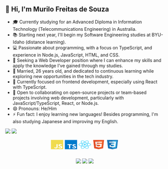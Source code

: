 ## 👋 Hi, I'm Murilo Freitas de Souza

- 🎓 Currently studying for an Advanced Diploma in Information Technology (Telecommunications Engineering) in Australia.
- 📚 Starting next year, I'll begin my Software Engineering studies at BYU-Idaho (distance learning).
- 💻 Passionate about programming, with a focus on TypeScript, and experience in Node.js, JavaScript, HTML, and CSS.
- 🔭 Seeking a Web Developer position where I can enhance my skills and apply the knowledge I've gained through my studies.
- 💍 Married, 26 years old, and dedicated to continuous learning while exploring new opportunities in the tech industry.
- 🌱 Currently focused on frontend development, especially using React with TypeScript.
- 👯 Open to collaborating on open-source projects or team-based projects involving web development, particularly with JavaScript/TypeScript, React, or Node.js.
- 😄 Pronouns: He/Him
- ⚡ Fun fact: I enjoy learning new languages! Besides programming, I'm also studying Japanese and improving my English.
  <div >
<img height="180em" src="https://github-readme-stats.vercel.app/api?username=Murilol04&show_icons=true&theme=gruvbox">
<img height="180em" src="https://github-readme-stats.vercel.app/api/top-langs/?username=Murilol04&show_icons=true&theme=gruvbox&layout=compact"></div>
<div style="display: inline_block" align="center"><br>
  <img align="center" alt="Murilo-Js" height="30" width="40" src="https://raw.githubusercontent.com/devicons/devicon/master/icons/javascript/javascript-plain.svg">
  <img align="center" alt="Murilo-Ts" height="30" width="40" src="https://raw.githubusercontent.com/devicons/devicon/master/icons/typescript/typescript-plain.svg">
  <img align="center" alt="Murilo-React" height="30" width="40" src="https://raw.githubusercontent.com/devicons/devicon/master/icons/react/react-original.svg">
  <img align="center" alt="Murilo-HTML" height="30" width="40" src="https://raw.githubusercontent.com/devicons/devicon/master/icons/html5/html5-original.svg">
  <img align="center" alt="Murilo-CSS" height="30" width="40" src="https://raw.githubusercontent.com/devicons/devicon/master/icons/css3/css3-original.svg">
</div>

  ##  

<div align="center"> 
  <a href="https://instagram.com/murilodxdt" target="_blank"><img src="https://img.shields.io/badge/-Instagram-%23E4405F?style=for-the-badge&logo=instagram&logoColor=white" target="_blank"></a>
  <a href = "mailto:murilodesouzamfs@gmail.com"><img src="https://img.shields.io/badge/-Gmail-%23333?style=for-the-badge&logo=gmail&logoColor=white" target="_blank"></a>
  <a href="https://www.linkedin.com/in/murilo-freitas-de-souza-862a5121b/" target="_blank"><img src="https://img.shields.io/badge/-LinkedIn-%230077B5?style=for-the-badge&logo=linkedin&logoColor=white" target="_blank"></a> 
  
</div>
